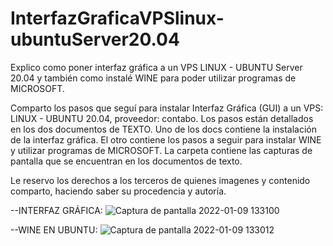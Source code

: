 # InterfazGraficaVPSlinux-ubuntuServer20.04
Explico como poner interfaz gráfica a un VPS LINUX - UBUNTU Server 20.04 y también como instalé WINE para poder utilizar programas de MICROSOFT.

Comparto los pasos que seguí para instalar Interfaz Gráfica (GUI) a un VPS: LINUX - UBUNTU 20.04, proveedor: contabo.
Los pasos están detallados en los dos documentos de TEXTO.
Uno de los docs contiene la instalación de la interfaz gráfica.
El otro contiene los pasos a seguir para instalar WINE y utilizar programas de MICROSOFT.
La carpeta contiene las capturas de pantalla que se encuentran en los documentos de texto.

Le reservo los derechos a los terceros de quienes imagenes y contenido comparto, haciendo saber su procedencia y autoría.

--INTERFAZ GRÁFICA:
![Captura de pantalla 2022-01-09 133100](https://user-images.githubusercontent.com/71859483/148989497-7b4304bf-e668-4c8f-801a-85ca15af9d9b.png)

--WINE EN UBUNTU:
![Captura de pantalla 2022-01-09 133012](https://user-images.githubusercontent.com/71859483/148989601-e37aa3a9-768d-4a08-b6e5-1aeeb51e0515.png)
